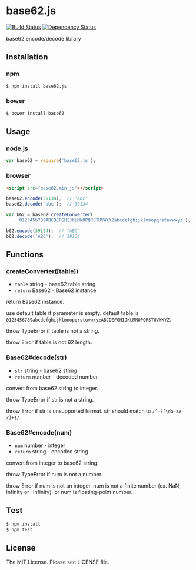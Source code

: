# base62.js

[![Build Status](https://travis-ci.org/sasaplus1/base62.js.png)](https://travis-ci.org/sasaplus1/base62.js)
[![Dependency Status](https://gemnasium.com/sasaplus1/base62.js.png)](https://gemnasium.com/sasaplus1/base62.js)

base62 encode/decode library

## Installation

### npm

```sh
$ npm install base62.js
```

### bower

```sh
$ bower install base62
```

## Usage

### node.js

```js
var base62 = require('base62.js');
```

### browser

```html
<script src="base62.min.js"></script>
```

```js
base62.encode(39134);  // "abc"
base62.decode('abc');  // 39134
```

```js
var b62 = base62.createConverter(
    '0123456789ABCDEFGHIJKLMNOPQRSTUVWXYZabcdefghijklmnopqrstuvwxyz');

b62.encode(39134);  // "ABC"
b62.decode('ABC');  // 39134
```

## Functions

### createConverter([table])

* `table` string - base62 table string
* `return` Base62 - Base62 instance

return Base62 instance.

use default table if parameter is empty.
default table is `0123456789abcdefghijklmnopqrstuvwxyzABCDEFGHIJKLMNOPQRSTUVWXYZ`.

throw TypeError if table is not a string.

throw Error if table is not 62 length.

### Base62#decode(str)

* `str` string - base62 string
* `return` number - decoded number

convert from base62 string to integer.

throw TypeError if str is not a string.

throw Error if str is unsupported format.
str should match to `/^-?[\da-zA-Z]+$/`.

### Base62#encode(num)

* `num` number - integer
* `return` string - encoded string

convert from integer to base62 string.

throw TypeError if num is not a number.

throw Error if num is not an integer.
num is not a finite number (ex. NaN, Infinity or -Infinity).
or num is floating-point number.

## Test

```sh
$ npm install
$ npm test
```

## License

The MIT License. Please see LICENSE file.
